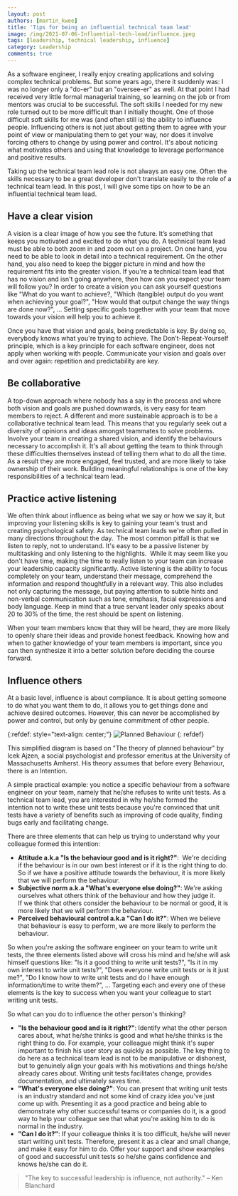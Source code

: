 ```yaml
---
layout: post
authors: [martin_kwee]
title: 'Tips for being an influential technical team lead'
image: /img/2021-07-06-Influential-tech-lead/influence.jpeg
tags: [leadership, technical leadership, influence]
category: Leadership
comments: true
---
```


As a software engineer, I really enjoy creating applications and solving complex technical problems.
But some years ago, there it suddenly was: I was no longer only a "do-er" but an "oversee-er" as well.
At that point I had received very little formal managerial training, so learning on the job or from mentors was crucial to be successful.
The soft skills I needed for my new role turned out to be more difficult than I initially thought.
One of those difficult soft skills for me was (and often still is) the ability to influence people.
Influencing others is not just about getting them to agree with your point of view or manipulating them to get your way, nor does it involve forcing others to change by using power and control.
It's about noticing what motivates others and using that knowledge to leverage performance and positive results.

Taking up the technical team lead role is not always an easy one.
Often the skills necessary to be a great developer don't translate easily to the role of a technical team lead.
In this post, I will give some tips on how to be an influential technical team lead.

## Have a clear vision
A vision is a clear image of how you see the future.
It’s something that keeps you motivated and excited to do what you do.
A technical team lead must be able to both zoom in and zoom out on a project.
On one hand, you need to be able to look in detail into a technical requirement.
On the other hand, you also need to keep the bigger picture in mind and how the requirement fits into the greater vision.
If you're a technical team lead that has no vision and isn't going anywhere, then how can you expect your team will follow you?
In order to create a vision you can ask yourself questions like "What do you want to achieve?, "Which (tangible) output do you want when achieving your goal?", "How would that output change the way things are done now?", ...
Setting specific goals together with your team that move towards your vision will help you to achieve it.

Once you have that vision and goals, being predictable is key.
By doing so, everybody knows what you're trying to achieve.
The Don’t-Repeat-Yourself principle, which is a key principle for each software engineer, does not apply when working with people.
Communicate your vision and goals over and over again: repetition and predictability are key.

## Be collaborative
A top-down approach where nobody has a say in the process and where both vision and goals are pushed downwards, is very easy for team members to reject.
A different and more sustainable approach is to be a collaborative technical team lead.
This means that you regularly seek out a diversity of opinions and ideas amongst teammates to solve problems.
Involve your team in creating a shared vision, and identify the behaviours necessary to accomplish it.
It's all about getting the team to think through these difficulties themselves instead of telling them what to do all the time.
As a result they are more engaged, feel trusted, and are more likely to take ownership of their work.
Building meaningful relationships is one of the key responsibilities of a technical team lead.

## Practice active listening
We often think about influence as being what we say or how we say it, but improving your listening skills is key to gaining your team's trust and creating psychological safety.
As technical team leads we're often pulled in many directions throughout the day. 
The most common pitfall is that we listen to reply, not to understand.
It's easy to be a passive listener by multitasking and only listening to the highlights. 
While it may seem like you don't have time, making the time to really listen to your team can increase your leadership capacity significantly.
Active listening is the ability to focus completely on your team, understand their message, comprehend the information and respond thoughtfully in a relevant way.
This also includes not only capturing the message, but paying attention to subtle hints and non-verbal communication such as tone, emphasis, facial expressions and body language.
Keep in mind that a true servant leader only speaks about 20 to 30% of the time, the rest should be spent on listening.

When your team members know that they will be heard, they are more likely to openly share their ideas and provide honest feedback.
Knowing how and when to gather knowledge of your team members is important, since you can then synthesize it into a better solution before deciding the course forward.

## Influence others
At a basic level, influence is about compliance.
It is about getting someone to do what you want them to do, it allows you to get things done and achieve desired outcomes.
However, this can never be accomplished by power and control, but only by genuine commitment of other people.

{:refdef: style="text-align: center;"}
<img src="{{ '/img/2021-07-06-Influential-tech-lead/planned-behaviour.png' | prepend: site.baseurl }}" alt="Planned Behaviour" class="image fit" style="margin:0px auto; max-width:100%">
{: refdef}

This simplified diagram is based on "The theory of planned behaviour" by Icek Ajzen, a social psychologist and professor emeritus at the University of Massachusetts Amherst.
His theory assumes that before every Behaviour, there is an Intention.

A simple practical example: you notice a specific behaviour from a software engineer on your team, namely that he/she refuses to write unit tests.
As a technical team lead, you are interested in why he/she formed the intention not to write these unit tests because you're convinced that unit tests have a variety of benefits such as improving of code quality, finding bugs early and facilitating change.

There are three elements that can help us trying to understand why your colleague formed this intention:

- **Attitude a.k.a "Is the behaviour good and is it right?"**:  We're deciding if the behaviour is in our own best interest or if it is the right thing to do. So if we have a positive attitude towards the behaviour, it is more likely that we will perform the behaviour. 
- **Subjective norm a.k.a "What's everyone else doing?"**: We're asking ourselves what others think of the behaviour and how they judge it. If we think that others consider the behaviour to be normal or good, it is more likely that we will perform the behaviour. 
- **Perceived behavioural control a.k.a "Can I do it?"**: When we believe that behaviour is easy to perform, we are more likely to perform the behaviour.

So when you're asking the software engineer on your team to write unit tests, the three elements listed above will cross his mind and he/she will ask himself questions like: "Is it a good thing to write unit tests?", "Is it in my own interest to write unit tests?", "Does everyone write unit tests or is it just me?", "Do I know how to write unit tests and do I have enough information/time to write them?", ...
Targeting each and every one of these elements is the key to success when you want your colleague to start writing unit tests.

So what can you do to influence the other person's thinking?

- **"Is the behaviour good and is it right?"**: Identify what the other person cares about, what he/she thinks is good and what he/she thinks is the right thing to do. For example, your colleague might think it's super important to finish his user story as quickly as possible. The key thing to do here as a technical team lead is not to be manipulative or dishonest, but to genuinely align your goals with his motivations and things he/she already cares about. Writing unit tests facilitates change, provides documentation, and ultimately saves time.
- **"What's everyone else doing?"**: You can present that writing unit tests is an industry standard and not some kind of crazy idea you've just come up with.
Presenting it as a good practice and being able to demonstrate why other successful teams or companies do it, is a good way to help your colleague see that what you're asking him to do is normal in the industry.
- **"Can I do it?"**: If your colleague thinks it is too difficult, he/she will never start writing unit tests. Therefore, present it as a clear and small change, and make it easy for him to do. Offer your support and show examples of good and successful unit tests so he/she gains confidence and knows he/she can do it.

> "The key to successful leadership is influence, not authority." – Ken Blanchard
